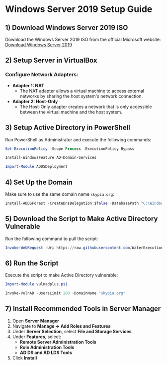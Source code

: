 # Windows Server 2019 Setup Guide

## 1) Download Windows Server 2019 ISO
Download the Windows Server 2019 ISO from the official Microsoft website:
[Download Windows Server 2019](https://www.microsoft.com/en-us/evalcenter/download-windows-server-2019)

## 2) Setup Server in VirtualBox
### Configure Network Adapters:
- **Adapter 1: NAT**
  - The NAT adapter allows a virtual machine to access external networks by sharing the host system's network connection.
- **Adapter 2: Host-Only**
  - The Host-Only adapter creates a network that is only accessible between the virtual machine and the host system.

## 3) Setup Active Directory in PowerShell
Run PowerShell as Administrator and execute the following commands:
```powershell
Set-ExecutionPolicy -Scope Process -ExecutionPolicy Bypass

Install-WindowsFeature AD-Domain-Services

Import-Module ADDSDeployment
```

## 4) Set Up the Domain
Make sure to use the same domain name `skypia.org`:
```powershell
Install-ADDSForest -CreateDnsDelegation:$false -DatabasePath "C:\Windows\NTDS" -DomainMode "7" -DomainName "skypia.org" -DomainNetbiosName "skypia" -ForestMode "7" -InstallDns:$true -LogPath "C:\Windows\NTDS" -NoRebootOnCompletion:$false -SysvolPath "C:\Windows\SYSVOL" -Force:$true
```

## 5) Download the Script to Make Active Directory Vulnerable
Run the following command to pull the script:
```powershell
Invoke-WebRequest -Uri https://raw.githubusercontent.com/WaterExecution/vulnerable-AD-plus/master/vulnadplus.ps1 -OutFile 'vulnadplus.ps1'
```

## 6) Run the Script
Execute the script to make Active Directory vulnerable:
```powershell
Import-Module vulnadplus.ps1

Invoke-VulnAD -UsersLimit 200 -DomainName "skypia.org"
```

## 7) Install Recommended Tools in Server Manager
1. Open **Server Manager**
2. Navigate to **Manage → Add Roles and Features**
3. Under **Server Selection**, select **File and Storage Services**
4. Under **Features**, select:
   - **Remote Server Administration Tools**
   - **Role Administration Tools**
   - **AD DS and AD LDS Tools**
5. Click **Install**

